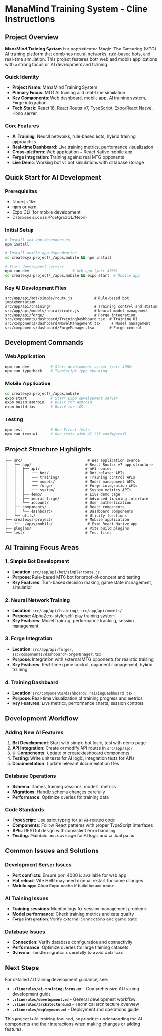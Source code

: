 # ManaMind Training System - Cline Instructions

## Project Overview

**ManaMind Training System** is a sophisticated Magic: The Gathering (MTG) AI training platform that combines neural networks, rule-based bots, and real-time simulation. This project features both web and mobile applications with a strong focus on AI development and training.

### Quick Identity
- **Project Name**: ManaMind Training System
- **Primary Focus**: MTG AI training and real-time simulation
- **Key Components**: Web dashboard, mobile app, AI training system, Forge integration
- **Tech Stack**: React 18, React Router v7, TypeScript, Expo/React Native, Hono server

### Core Features
- **AI Training**: Neural networks, rule-based bots, hybrid training approaches
- **Real-time Dashboard**: Live training metrics, performance visualization
- **Cross-platform**: Web application + React Native mobile app
- **Forge Integration**: Training against real MTG opponents
- **Live Demo**: Working bot vs bot simulations with database storage

## Quick Start for AI Development

### Prerequisites
- Node.js 18+
- npm or yarn
- Expo CLI (for mobile development)
- Database access (PostgreSQL/Neon)

### Initial Setup
```bash
# Install web app dependencies
npm install

# Install mobile app dependencies
cd createxyz-project/_/apps/mobile && npm install

# Start development servers
npm run dev                    # Web app (port 4000)
cd createxyz-project/_/apps/mobile && expo start  # Mobile app
```

### Key AI Development Files
```
src/app/api/bot/simple/route.js          # Rule-based bot implementation
src/app/api/training/                    # Training control and status
src/app/api/models/neural/route.js       # Neural model management
src/app/api/forge/                       # Forge integration
src/components/dashboard/TrainingDashboard.tsx  # Training UI
src/components/dashboard/ModelManagement.tsx     # Model management
src/components/dashboard/ForgeManager.tsx       # Forge control
```

## Development Commands

### Web Application
```bash
npm run dev          # Start development server (port 4000)
npm run typecheck    # TypeScript type checking
```

### Mobile Application
```bash
cd createxyz-project/_/apps/mobile
expo start           # Start Expo development server
expo build:android   # Build for Android
expo build:ios       # Build for iOS
```

### Testing
```bash
npm test             # Run Vitest tests
npm run test:ui      # Run tests with UI (if configured)
```

## Project Structure Highlights

```
├── src/                              # Web application source
│   ├── app/                         # React Router v7 app structure
│   │   ├── api/                     # API routes
│   │   │   ├── bot/                 # Bot-related APIs
│   │   │   ├── training/            # Training control APIs
│   │   │   ├── models/              # Model management APIs
│   │   │   ├── forge/               # Forge integration APIs
│   │   │   └── system/              # System metrics APIs
│   │   ├── demo/                    # Live demo page
│   │   ├── neural-forge/            # Advanced training interface
│   │   └── account/                 # User authentication
│   ├── components/                  # React components
│   │   └── dashboard/               # Dashboard components
│   └── utils/                       # Utility functions
├── createxyz-project/               # Mobile application
│   └── _/apps/mobile/                # Expo React Native app
├── plugins/                         # Vite build plugins
└── test/                            # Test files
```

## AI Training Focus Areas

### 1. Simple Bot Development
- **Location**: `src/app/api/bot/simple/route.js`
- **Purpose**: Rule-based MTG bot for proof-of-concept and testing
- **Key Features**: Turn-based decision making, game state management, simulation

### 2. Neural Network Training
- **Location**: `src/app/api/training/`, `src/app/api/models/`
- **Purpose**: AlphaZero-style self-play training system
- **Key Features**: Model training, performance tracking, session management

### 3. Forge Integration
- **Location**: `src/app/api/forge/`, `src/components/dashboard/ForgeManager.tsx`
- **Purpose**: Integration with external MTG opponents for realistic training
- **Key Features**: Real-time game control, opponent management, hybrid training

### 4. Training Dashboard
- **Location**: `src/components/dashboard/TrainingDashboard.tsx`
- **Purpose**: Real-time visualization of training progress and metrics
- **Key Features**: Live metrics, performance charts, session controls

## Development Workflow

### Adding New AI Features
1. **Bot Development**: Start with simple bot logic, test with demo page
2. **API Integration**: Create or modify API routes in `src/app/api/`
3. **UI Components**: Update or create dashboard components
4. **Testing**: Write unit tests for AI logic, integration tests for APIs
5. **Documentation**: Update relevant documentation files

### Database Operations
- **Schema**: Games, training sessions, models, metrics
- **Migrations**: Handle schema changes carefully
- **Performance**: Optimize queries for training data

### Code Standards
- **TypeScript**: Use strict typing for all AI-related code
- **Components**: Follow React patterns with proper TypeScript interfaces
- **APIs**: RESTful design with consistent error handling
- **Testing**: Maintain test coverage for AI logic and critical paths

## Common Issues and Solutions

### Development Server Issues
- **Port conflicts**: Ensure port 4000 is available for web app
- **Hot reload**: Vite HMR may need manual restart for some changes
- **Mobile app**: Clear Expo cache if build issues occur

### AI Training Issues
- **Training sessions**: Monitor logs for session management problems
- **Model performance**: Check training metrics and data quality
- **Forge integration**: Verify external connections and game state

### Database Issues
- **Connection**: Verify database configuration and connectivity
- **Performance**: Optimize queries for large training datasets
- **Schema**: Handle migrations carefully to avoid data loss

## Next Steps

For detailed AI training development guidance, see:
- **`.clinerules/ai-training-focus.md`** - Comprehensive AI training development guide
- **`.clinerules/development.md`** - General development workflow
- **`.clinerules/architecture.md`** - Technical architecture overview
- **`.clinerules/deployment.md`** - Deployment and operations guide

This project is AI-training focused, so prioritize understanding the AI components and their interactions when making changes or adding features.
